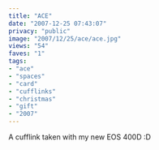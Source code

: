 ```yaml
---
title: "ACE"
date: "2007-12-25 07:43:07"
privacy: "public"
image: "2007/12/25/ace/ace.jpg"
views: "54"
faves: "1"
tags:
- "ace"
- "spaces"
- "card"
- "cufflinks"
- "christmas"
- "gift"
- "2007"
---
```

A cufflink taken with my new EOS 400D :D
